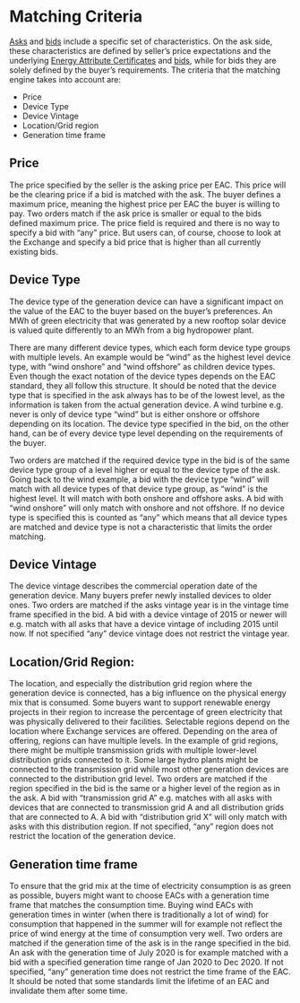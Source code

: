 # Matching Criteria 

[Asks](../user-guide-glossary.md#ask) and [bids](../user-guide-glossary.md#bid) include a specific set of characteristics. On the ask side, these characteristics are defined by seller’s price expectations and the underlying [Energy Attribute Certificates](../user-guide-glossary.md#enery-attribute-certificate) and [bids](../user-guide-glossary.md#bid), while for bids they are solely defined by the buyer’s requirements. The criteria that the matching engine takes into account are:  

+ Price  
+ Device Type  
+ Device Vintage 
+ Location/Grid region  
+ Generation time frame  

## Price

The price specified by the seller is the asking price per EAC. This price will be the clearing price if a bid is matched with the ask. The buyer defines a maximum price, meaning the highest price per EAC the buyer is willing to pay. Two orders match if the ask price is smaller or equal to the bids defined maximum price. The price field is required and there is no way to specify a bid with “any” price. But users can, of course, choose to look at the Exchange and specify a bid price that is higher than all currently existing bids. 

## Device Type

The device type of the generation device can have a significant impact on the value of the EAC to the buyer based on the buyer’s preferences. An MWh of green electricity that was generated by a new rooftop solar device is valued quite differently to an MWh from a big hydropower plant.   

There are many different device types, which each form device type groups with multiple levels. An example would be “wind” as the highest level device type, with “wind onshore” and “wind offshore” as children device types. Even though the exact notation of the device types depends on the EAC standard, they all follow this structure. It should be noted that the device type that is specified in the ask always has to be of the lowest level, as the information is taken from the actual generation device. A wind turbine e.g. never is only of device type “wind” but is either onshore or offshore depending on its location. The device type specified in the bid, on the other hand, can be of every device type level depending on the requirements of the buyer.   

Two orders are matched if the required device type in the bid is of the same device type group of a level higher or equal to the device type of the ask. Going back to the wind example, a bid with the device type “wind” will match with all device types of that device type group, as “wind” is the highest level. It will match with both onshore and offshore asks. A bid with “wind onshore” will only match with onshore and not offshore. If no device type is specified this is counted as “any” which means that all device types are matched and device type is not a characteristic that limits the order matching.

## Device Vintage

The device vintage describes the commercial operation date of the generation device. Many buyers prefer newly installed devices to older ones. Two orders are matched if the asks vintage year is in the vintage time frame specified in the bid. A bid with a device vintage of 2015 or newer will e.g. match with all asks that have a device vintage of including 2015 until now. If not specified “any” device vintage does not restrict the vintage year. 

## Location/Grid Region:

The location, and especially the distribution grid region where the generation device is connected, has a big influence on the physical energy mix that is consumed. Some buyers want to support renewable energy projects in their region to increase the percentage of green electricity that was physically delivered to their facilities. Selectable regions depend on the location where Exchange services are offered. Depending on the area of offering, regions can have multiple levels. In the example of grid regions, there might be multiple transmission grids with multiple lower-level distribution grids connected to it. Some large hydro plants might be connected to the transmission grid while most other generation devices are connected to the distribution grid level. Two orders are matched if the region specified in the bid is the same or a higher level of the region as in the ask. A bid with “transmission grid A” e.g. matches with all asks with devices that are connected to transmission grid A and all distribution grids that are connected to A. A bid with “distribution grid X” will only match with asks with this distribution region. If not specified, “any” region does not restrict the location of the generation device. 

## Generation time frame

To ensure that the grid mix at the time of electricity consumption is as green as possible, buyers might want to choose EACs with a generation time frame that matches the consumption time. Buying wind EACs with generation times in winter (when there is traditionally a lot of wind) for consumption that happened in the summer will for example not reflect the price of wind energy at the time of consumption very well. Two orders are matched if the generation time of the ask is in the range specified in the bid. An ask with the generation time of July 2020 is for example matched with a bid with a specified generation time range of Jan 2020 to Dec 2020. If not specified, “any” generation time does not restrict the time frame of the EAC. It should be noted that some standards limit the lifetime of an EAC and invalidate them after some time. 